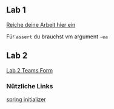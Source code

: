 ## Lab 1
[Reiche deine Arbeit hier ein](https://forms.gle/gJ6dQngUw8aeFEKNA)

Für `assert` du brauchst vm argument `-ea`

## Lab 2

[Lab 2 Teams Form](https://forms.gle/5zsmSzJjhDMKBmmh6)

### Nützliche Links 

[spring initializer](https://start.spring.io/#!type=maven-project&language=java&platformVersion=3.1.5&packaging=jar&jvmVersion=21&groupId=map.project&artifactId=demo&name=demo&description=Demo%20project%20for%20Spring%20Boot&packageName=map.project.demo)
